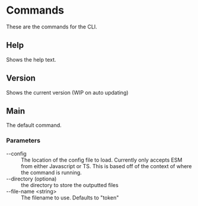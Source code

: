 # Commands

These are the commands for the CLI.

## Help

Shows the help text.

## Version

Shows the current version (WIP on auto updating)

## Main

The default command.

### Parameters

<dl>
  <dt>--config</dt>
  <dd>
    The location of the config file to load. Currently only accepts ESM from either Javascript or TS. This is based off of the context of where the command is running.
  </dd>

<dt>--directory (optiona)</dt>
  <dd>the directory to store the outputted files</dd>

<dt>--file-name &lt;string&gt;</dt>
  <dd>The filename to use. Defaults to "token"</dd>
</dl>
